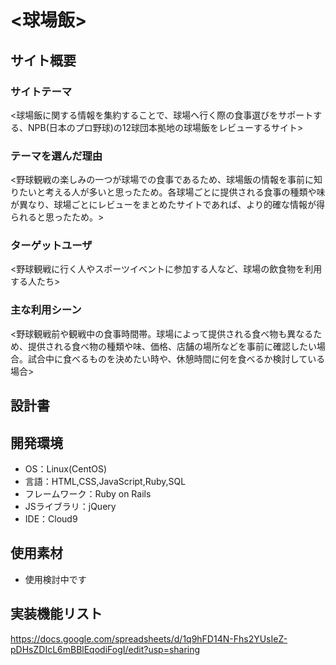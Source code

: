 # <球場飯>

## サイト概要
### サイトテーマ
<球場飯に関する情報を集約することで、球場へ行く際の食事選びをサポートする、NPB(日本のプロ野球)の12球団本拠地の球場飯をレビューするサイト>

### テーマを選んだ理由
<野球観戦の楽しみの一つが球場での食事であるため、球場飯の情報を事前に知りたいと考える人が多いと思ったため。各球場ごとに提供される食事の種類や味が異なり、球場ごとにレビューをまとめたサイトであれば、より的確な情報が得られると思ったため。>

### ターゲットユーザ
<野球観戦に行く人やスポーツイベントに参加する人など、球場の飲食物を利用する人たち>

### 主な利用シーン
<野球観戦前や観戦中の食事時間帯。球場によって提供される食べ物も異なるため、提供される食べ物の種類や味、価格、店舗の場所などを事前に確認したい場合。試合中に食べるものを決めたい時や、休憩時間に何を食べるか検討している場合>

## 設計書


## 開発環境
- OS：Linux(CentOS)
- 言語：HTML,CSS,JavaScript,Ruby,SQL
- フレームワーク：Ruby on Rails
- JSライブラリ：jQuery
- IDE：Cloud9

## 使用素材
- 使用検討中です

## 実装機能リスト
https://docs.google.com/spreadsheets/d/1q9hFD14N-Fhs2YUsIeZ-pDHsZDIcL6mBBlEqodiFogI/edit?usp=sharing